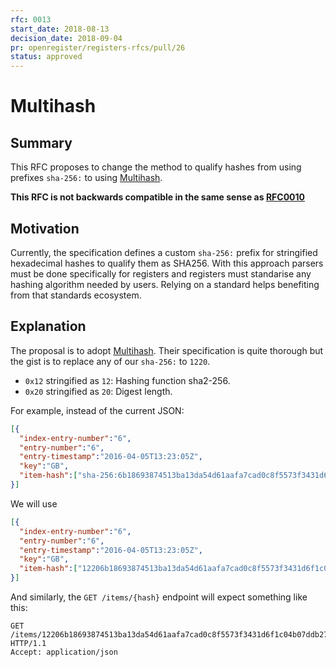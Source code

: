 ```yaml
---
rfc: 0013
start_date: 2018-08-13
decision_date: 2018-09-04
pr: openregister/registers-rfcs/pull/26
status: approved
---
```


# Multihash

## Summary

This RFC proposes to change the method to qualify hashes from using prefixes
`sha-256:` to using [Multihash](https://multiformats.io/multihash/).

**This RFC is not backwards compatible in the same sense as
[RFC0010](https://github.com/openregister/registers-rfcs/pull/24)**

## Motivation

Currently, the specification defines a custom `sha-256:` prefix for
stringified hexadecimal hashes to qualify them as SHA256. With this approach
parsers must be done specifically for registers and registers must standarise
any hashing algorithm needed by users. Relying on a standard helps benefiting
from that standards ecosystem.

## Explanation

The proposal is to adopt [Multihash](https://multiformats.io/multihash/).
Their specification is quite thorough but the gist is to replace any of our
`sha-256:` to `1220`.

* `0x12` stringified as `12`: Hashing function sha2-256.
* `0x20` stringified as `20`: Digest length.

For example, instead of the current JSON:

```json
[{
  "index-entry-number":"6",
  "entry-number":"6",
  "entry-timestamp":"2016-04-05T13:23:05Z",
  "key":"GB",
  "item-hash":["sha-256:6b18693874513ba13da54d61aafa7cad0c8f5573f3431d6f1c04b07ddb27d6bb"]
}]
```

We will use

```json
[{
  "index-entry-number":"6",
  "entry-number":"6",
  "entry-timestamp":"2016-04-05T13:23:05Z",
  "key":"GB",
  "item-hash":["12206b18693874513ba13da54d61aafa7cad0c8f5573f3431d6f1c04b07ddb27d6bb"]
}]
```

And similarly, the `GET /items/{hash}` endpoint will expect something like
this:

```http
GET /items/12206b18693874513ba13da54d61aafa7cad0c8f5573f3431d6f1c04b07ddb27d6bb HTTP/1.1
Accept: application/json
```
